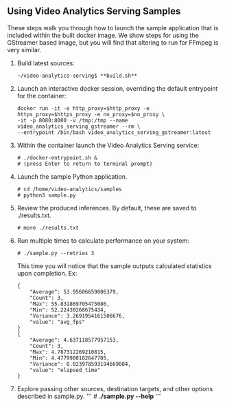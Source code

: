 ## Using Video Analytics Serving Samples

These steps walk you through how to launch the sample application that is included within the built docker image. We show steps for using the GStreamer based image, but you will find that altering to run for FFmpeg is very similar.

1. Build latest sources:
   ```
   ~/video-analytics-serving$ **build.sh**
   ```

2. Launch an interactive docker session, overriding the default entrypoint for the container:
   ```
   docker run -it -e http_proxy=$http_proxy -e https_proxy=$https_proxy -e no_proxy=$no_proxy \
   -it -p 8080:8080 -v /tmp:/tmp --name video_analytics_serving_gstreamer --rm \
   --entrypoint /bin/bash video_analytics_serving_gstreamer:latest
   ```

3. Within the container launch the Video Analytics Serving service:
   ```
   # ./docker-entrypoint.sh &
   # (press Enter to return to terminal prompt)
   ```

4. Launch the sample Python application.
   ```
   # cd /home/video-analytics/samples
   # python3 sample.py
   ```

5. Review the produced inferences. By default, these are saved to ./results.txt.
   ```
   # more ./results.txt
   ```

6. Run multiple times to calculate performance on your system:
   ```
   # ./sample.py --retries 3
   ```

   This time you will notice that the sample outputs calculated statistics upon completion. Ex:
   ```
   {
       "Average": 53.95606659806379,
       "Count": 3,
       "Max": 55.831869705475086,
       "Min": 52.22430268675434,
       "Variance": 3.2691954161506676,
       "value": "avg_fps"
   }
   {
       "Average": 4.637118577957153,
       "Count": 3,
       "Max": 4.787312269210815,
       "Min": 4.4779980182647705,
       "Variance": 0.023978593194669884,
       "value": "elapsed_time"
   }
   ```

7. Explore passing other sources, destination targets, and other options described in sample.py.
   '''
   \# **./sample.py --help**
   '''
